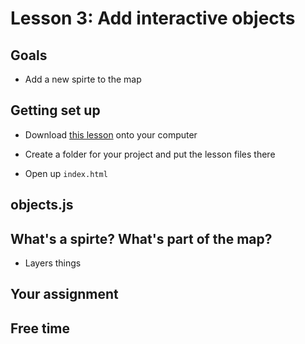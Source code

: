 # Lesson 3: Add interactive objects

## Goals

- Add a new spirte to the map

## Getting set up

- Download [this lesson]() onto your computer

- Create a folder for your project and put the lesson files there

- Open up `index.html`

## objects.js

## What's a spirte? What's part of the map?

- Layers things

## Your assignment


## Free time

